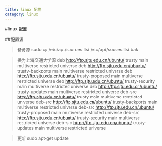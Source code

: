 ```yaml
---
title: linux 配置
category: linux
---
```


#linux 配置

##配置源

>备份源
sudo cp /etc/apt/sources.list /etc/apt/souces.list.bak

>换为上海交通大学源
deb http://ftp.sjtu.edu.cn/ubuntu/ trusty main multiverse restricted universe
deb http://ftp.sjtu.edu.cn/ubuntu/ trusty-backports main multiverse restricted universe
deb http://ftp.sjtu.edu.cn/ubuntu/ trusty-proposed main multiverse restricted universe
deb http://ftp.sjtu.edu.cn/ubuntu/ trusty-security main multiverse restricted universe
deb http://ftp.sjtu.edu.cn/ubuntu/ trusty-updates main multiverse restricted universe
deb-src http://ftp.sjtu.edu.cn/ubuntu/ trusty main multiverse restricted universe
deb-src http://ftp.sjtu.edu.cn/ubuntu/ trusty-backports main multiverse restricted universe
deb-src http://ftp.sjtu.edu.cn/ubuntu/ trusty-proposed main multiverse restricted universe
deb-src http://ftp.sjtu.edu.cn/ubuntu/ trusty-security main multiverse restricted universe
deb-src http://ftp.sjtu.edu.cn/ubuntu/ trusty-updates main multiverse restricted universe

>更新
sudo apt-get update

##
